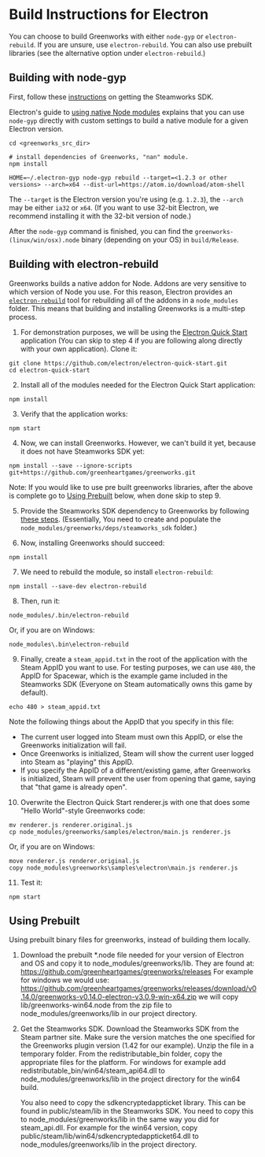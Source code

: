 # Build Instructions for Electron

You can choose to build Greenworks with either `node-gyp` or `electron-rebuild`. If you are unsure, use `electron-rebuild`. You can also use prebuilt libraries (see the alternative option under `electron-rebuild`.)

## Building with node-gyp

First, follow these [instructions](get-steamworks-sdk.md) on getting the Steamworks SDK.

Electron's guide to
[using native Node modules](http://electron.atom.io/docs/tutorial/using-native-node-modules/)
explains that you can use `node-gyp` directly with custom settings to build a
native module for a given Electron version.

```shell
cd <greenworks_src_dir>

# install dependencies of Greenworks, "nan" module.
npm install

HOME=~/.electron-gyp node-gyp rebuild --target=<1.2.3 or other versions> --arch=x64 --dist-url=https://atom.io/download/atom-shell
```

The `--target` is the Electron version you're using (e.g. `1.2.3`), the `--arch`
may be either `ia32` or `x64`. (If you want to use 32-bit Electron, we recommend
installing it with the 32-bit version of node.)

After the `node-gyp` command is finished, you can find the
`greenworks-(linux/win/osx).node` binary (depending on your OS) in
`build/Release`.

## Building with electron-rebuild

Greenworks builds a native addon for Node. Addons are very sensitive to which
version of Node you use. For this reason, Electron provides an
[`electron-rebuild`](https://github.com/electron/electron-rebuild)
tool for rebuilding all of the addons in a `node_modules` folder. This means
that building and installing Greenworks is a multi-step process.

1) For demonstration purposes, we will be using the
[Electron Quick Start](https://github.com/electron/electron-quick-start)
application (You can skip to step 4 if you are following along directly with
your own application). Clone it:

```shell
git clone https://github.com/electron/electron-quick-start.git
cd electron-quick-start
```

2) Install all of the modules needed for the Electron Quick Start application:

```shell
npm install
```

3) Verify that the application works:

```shell
npm start
```

4) Now, we can install Greenworks. However, we can't build it yet, because it
does not have Steamworks SDK yet:

```shell
npm install --save --ignore-scripts git+https://github.com/greenheartgames/greenworks.git
```
   Note: If you would like to use pre built greenworks libraries, after the above is complete go to [Using Prebuilt](#using-prebuilt) below, when done skip to step 9.

5) Provide the Steamworks SDK dependency to Greenworks by following
[these steps](get-steamworks-sdk.md). (Essentially, You need to create and
populate the `node_modules/greenworks/deps/steamworks_sdk` folder.)

6) Now, installing Greenworks should succeed:

```shell
npm install
```

7) We need to rebuild the module, so install `electron-rebuild`:

```shell
npm install --save-dev electron-rebuild
```

8) Then, run it:

```shell
node_modules/.bin/electron-rebuild
```

Or, if you are on Windows:

```
node_modules\.bin\electron-rebuild
```

9) Finally, create a `steam_appid.txt` in the root of the application with the
Steam AppID you want to use. For testing purposes, we can use `480`, the AppID
for Spacewar, which is the example game included in the Steamworks SDK (Everyone
on Steam automatically owns this game by default).

```shell
echo 480 > steam_appid.txt
```

Note the following things about the AppID that you specify in this file:
* The current user logged into Steam must own this AppID, or else the Greenworks
initialization will fail.
* Once Greenworks is initialized, Steam will show the current user logged into
Steam as "playing" this AppID.
* If you specify the AppID of a different/existing game, after Greenworks is
initialized, Steam will prevent the user from opening that game, saying that
"that game is already open".

10) Overwrite the Electron Quick Start renderer.js with one that does some
"Hello World"-style Greenworks code:

```shell
mv renderer.js renderer.original.js
cp node_modules/greenworks/samples/electron/main.js renderer.js
```

Or, if you are on Windows:

```
move renderer.js renderer.original.js
copy node_modules\greenworks\samples\electron\main.js renderer.js
```

11) Test it:

```shell
npm start
```

## Using Prebuilt

Using prebuilt binary files for greenworks, instead of building them locally.

1) Download the prebuilt *.node file needed for your version of Electron and OS and copy it to node_modules/greenworks/lib. They are found at: https://github.com/greenheartgames/greenworks/releases For example for windows we would use: https://github.com/greenheartgames/greenworks/releases/download/v0.14.0/greenworks-v0.14.0-electron-v3.0.9-win-x64.zip we will copy lib/greenworks-win64.node from the zip file to node_modules/greenworks/lib in our project directory.

2) Get the Steamworks SDK. Download the Steamworks SDK from the Steam partner site. Make sure the version matches the one specified for the Greenworks plugin version (1.42 for our example). Unzip the file in a temporary folder. From the redistributable_bin folder, copy the appropriate files for the platform. For windows for example add redistributable_bin/win64/steam_api64.dll to node_modules/greenworks/lib in the project directory for the win64 build.

   You also need to copy the sdkencryptedappticket library. This can be found in public/steam/lib in the Steamworks SDK. You need to copy this to node_modules/greenworks/lib in the same way you did for steam_api.dll. For example for the win64 version, copy public/steam/lib/win64/sdkencryptedappticket64.dll to node_modules/greenworks/lib in the project directory.
